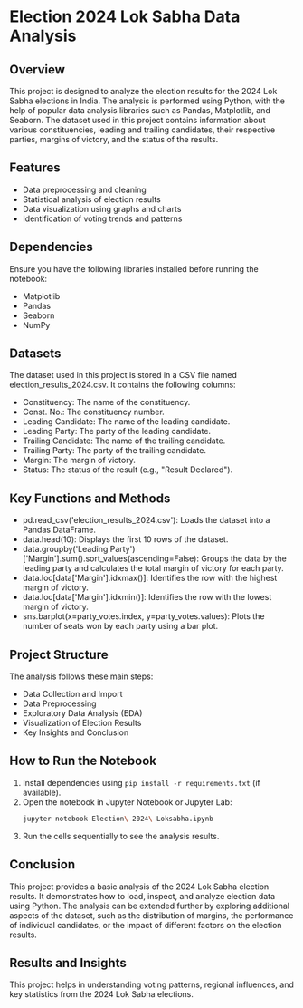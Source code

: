 # Election 2024 Lok Sabha Data Analysis

## Overview
This project is designed to analyze the election results for the 2024 Lok Sabha elections in India. The analysis is performed using Python, with the help of popular data analysis libraries such as Pandas, Matplotlib, and Seaborn. The dataset used in this project contains information about various constituencies, leading and trailing candidates, their respective parties, margins of victory, and the status of the results.

## Features
- Data preprocessing and cleaning
- Statistical analysis of election results
- Data visualization using graphs and charts
- Identification of voting trends and patterns

## Dependencies
Ensure you have the following libraries installed before running the notebook:
- Matplotlib
- Pandas
- Seaborn
- NumPy

## Datasets

The dataset used in this project is stored in a CSV file named election_results_2024.csv. It contains the following columns:
- Constituency: The name of the constituency.
- Const. No.: The constituency number.
- Leading Candidate: The name of the leading candidate.
- Leading Party: The party of the leading candidate.
- Trailing Candidate: The name of the trailing candidate.
- Trailing Party: The party of the trailing candidate.
- Margin: The margin of victory.
- Status: The status of the result (e.g., "Result Declared").

## Key Functions and Methods

- pd.read_csv('election_results_2024.csv'): Loads the dataset into a Pandas DataFrame.
- data.head(10): Displays the first 10 rows of the dataset.
- data.groupby('Leading Party')['Margin'].sum().sort_values(ascending=False): Groups the data by the leading party and calculates the total margin of victory for 
  each party.
- data.loc[data['Margin'].idxmax()]: Identifies the row with the highest margin of victory.
- data.loc[data['Margin'].idxmin()]: Identifies the row with the lowest margin of victory.
- sns.barplot(x=party_votes.index, y=party_votes.values): Plots the number of seats won by each party using a bar plot.

## Project Structure
The analysis follows these main steps:
- Data Collection and Import
- Data Preprocessing
- Exploratory Data Analysis (EDA)
- Visualization of Election Results
- Key Insights and Conclusion

## How to Run the Notebook
1. Install dependencies using `pip install -r requirements.txt` (if available).
2. Open the notebook in Jupyter Notebook or Jupyter Lab:
   ```bash
   jupyter notebook Election\ 2024\ Loksabha.ipynb
   ```
3. Run the cells sequentially to see the analysis results.

## Conclusion
This project provides a basic analysis of the 2024 Lok Sabha election results. It demonstrates how to load, inspect, and analyze election data using Python. The analysis can be extended further by exploring additional aspects of the dataset, such as the distribution of margins, the performance of individual candidates, or the impact of different factors on the election results.

## Results and Insights
This project helps in understanding voting patterns, regional influences, and key statistics from the 2024 Lok Sabha elections.

